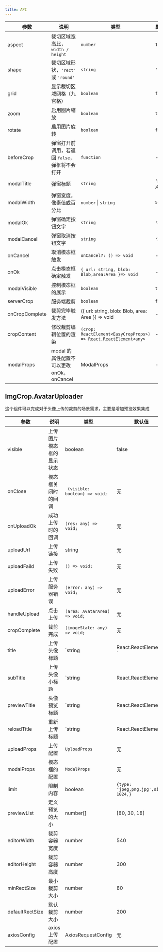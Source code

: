 ```yaml
---
title: API
---
```


| 参数 | 说明 | 类型 | 默认值 |
| ----------- | -------------------- | ------------ | ---------------------------------------------- |
| aspect      | 裁切区域宽高比，`width / height`               | `number`             | `1 / 1`      |
| shape       | 裁切区域形状，`'rect'` 或 `'round'`            | `string`             | `'rect'`     |
| grid        | 显示裁切区域网格（九宫格）                     | `boolean`            | `false`      |
| zoom        | 启用图片缩放                                   | `boolean`            | `true`       |
| rotate      | 启用图片旋转                                   | `boolean`            | `false`      |
| beforeCrop  | 弹窗打开前调用，若返回 `false`，弹框将不会打开 | `function`           | -            |
| modalTitle  | 弹窗标题                                       | `string`             | `'编辑图片'` |
| modalWidth  | 弹窗宽度，像素值或百分比                       | `number` \| `string` | `520`        |
| modalOk     | 弹窗确定按钮文字                               | `string`             | `'确定'`     |
| modalCancel | 弹窗取消按钮文字                               | `string`             | `'取消'`     |
| onCancel   | 取消模态框触发 | `onCancel?: () => void `         | -              |
| onOk  | 点击模态框确定触发 | `{ url: string, blob: Blob,area:Area }=> void`         | -              |
| modalVisible   |  控制模态框的展示 | `boolean`         | `ture`              |
| serverCrop   | 服务端裁剪 | `boolean`         | `false`           |
| onCropComplete   | 裁剪完毕触发方法 |({ url: string, blob: Blob, area: Area }) => void        | -          |
| cropContent   | 修改裁剪编辑位置的渲染 |`(crop: ReactElement<EasyCropProps>) => React.ReactElement<any>`     | -          |
| modalProps   | modal 的属性配置不可以更改onOk，onCancel | ModalProps     | -          |

## ImgCrop.AvatarUploader 

这个组件可以完成对于头像上传的裁剪的场景需求，主要是增加预览效果集成

| 参数 | 说明 | 类型 | 默认值 |
| --- | --- | --- | --- |
| visible | 上传图片模态框的显示状态| boolean | false |
| onClose | 模态框关闭时的回调| ` (visible: boolean) => void;` | 无 |
| onUploadOk | 成功上传时的回调| `(res: any) => void;` | 无 |
| uploadUrl | 上传链接| string | 无 |
| uploadFaild | 上传失败| `() => void;` | 无 |
| uploadError | 上传服务器错误|`(error: any) => void;`| 无 |
| handleUpload | 点击上传| ` (area: AvatarArea) => void; `  | 无 |
| cropComplete | 裁剪完成| `(imageState: any) => void; ` | 无 |
| title | 上传头像标题| `string | React.ReactElement; ` | 无 |
| subTitle | 上传头像小标题| `string | React.ReactElement;` | 无 |
| previewTitle | 头像预览标题| `string | React.ReactElement;` | 无 |
| reloadTitle | 重新上传标题| `string | React.ReactElement;` | 无 |
| uploadProps | 上传配置| `UploadProps` | 无 |
| modalProps | 模态框的配置| `ModalProps` | 无 |
| limit | 限制内容| boolean | `{type: 'jpeg,png,jpg',size: 1024,}` |
| previewList | 定义预览的大小| number[] | [80, 30, 18] |
| editorWidth | 裁剪容器宽度| number | 540 |
| editorHeight | 裁剪容器高度| number | 300 |
| minRectSize | 最小裁剪大小| number | 80 |
| defaultRectSize | 默认裁剪大小| number | 200 |
| axiosConfig | axios 上传配置 | AxiosRequestConfig | 无 |
